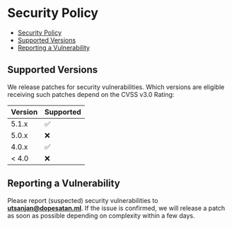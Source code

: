 <!-- START doctoc generated TOC please keep comment here to allow auto update -->
<!-- DON'T EDIT THIS SECTION, INSTEAD RE-RUN doctoc TO UPDATE -->

# Security Policy

- [Security Policy](#security-policy)
- [Supported Versions](#supported-versions)
- [Reporting a Vulnerability](#reporting-a-vulnerability)

<!-- END doctoc generated TOC please keep comment here to allow auto update -->

## Supported Versions

We release patches for security vulnerabilities. Which versions are eligible
receiving such patches depend on the CVSS v3.0 Rating:

| Version | Supported          |
| ------- | ------------------ |
| 5.1.x   | :white_check_mark: |
| 5.0.x   | :x:                |
| 4.0.x   | :white_check_mark: |
| < 4.0   | :x:                |

## Reporting a Vulnerability

Please report (suspected) security vulnerabilities to
**[utsanjan@dopesatan.ml](mailto:utsanjan@dopesatan.ml)**.
If the issue is confirmed, we will release a patch as soon
as possible depending on complexity within a few days.
